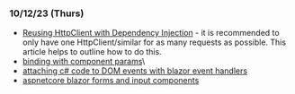 ### 10/12/23 (Thurs)
- [Reusing HttpClient with Dependency Injection](https://nodogmablog.bryanhogan.net/2017/10/reusing-httpclient-with-dependency-injection/) - it is recommended to only have one HttpClient/similar for as many requests as possible. This article helps to outline how to do this.
- [binding with component params](https://learn.microsoft.com/en-us/aspnet/core/blazor/components/data-binding?view=aspnetcore-7.0#binding-with-component-parameters)\
- [attaching c# code to DOM events with blazor event handlers](https://learn.microsoft.com/en-us/training/modules/blazor-improve-how-forms-work/2-attach-csharp-code-dom-events-blazor-event-handlers)
- [aspnetcore blazor forms and input components](https://learn.microsoft.com/en-us/aspnet/core/blazor/forms-and-input-components?view=aspnetcore-7.0)
